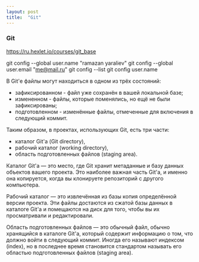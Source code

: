 ```yaml
---
layout: post
title:  "Git"
---
```

### Git

https://ru.hexlet.io/courses/git_base

git config --global user.name "ramazan yaraliev"
git config --global user.email "me@mail.ru"
git config --list
git config user.name

В Git'е файлы могут находиться в одном из трёх состояний:
- зафиксированном - файл уже сохранён в вашей локальной базе;
- измененном      - файлы, которые поменялись, но ещё не были зафиксированы;
- подготовленном  - изменённые файлы, отмеченные для включения в следующий коммит.

Таким образом, в проектах, использующих Git, есть три части:
- каталог Git'а (Git directory),
- рабочий каталог (working directory),
- область подготовленных файлов (staging area).

Каталог Git'а — это место, где Git хранит метаданные и базу данных объектов вашего проекта. Это наиболее важная часть Git'а, и именно она копируется, когда вы клонируете репозиторий с другого компьютера.

Рабочий каталог — это извлечённая из базы копия определённой версии проекта. Эти файлы достаются из сжатой базы данных в каталоге Git'а и помещаются на диск для того, чтобы вы их просматривали и редактировали.

Область подготовленных файлов — это обычный файл, обычно хранящийся в каталоге Git'а, который содержит информацию о том, что должно войти в следующий коммит. Иногда его называют индексом (index), но в последнее время становится стандартом называть его областью подготовленных файлов (staging area).



